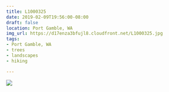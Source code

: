 ```yaml
---
title: L1000325
date: 2019-02-09T19:56:00-08:00
draft: false
location: Port Gamble, WA
img_url: https://d17enza3bfujl8.cloudfront.net/L1000325.jpg
tags:
- Port Gamble, WA
- trees
- landscapes
- hiking

---
```


![](https://d17enza3bfujl8.cloudfront.net/L1000325.jpg)

